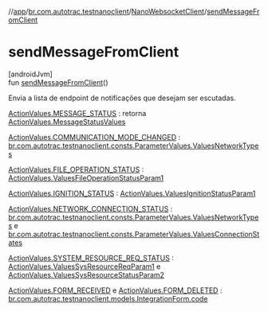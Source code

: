 //[app](../../../index.md)/[br.com.autotrac.testnanoclient](../index.md)/[NanoWebsocketClient](index.md)/[sendMessageFromClient](send-message-from-client.md)

# sendMessageFromClient

[androidJvm]\
fun [sendMessageFromClient](send-message-from-client.md)()

Envia a lista de endpoint de notificações que desejam ser escutadas.

[ActionValues.MESSAGE_STATUS](../../br.com.autotrac.testnanoclient.consts/-action-values/-m-e-s-s-a-g-e_-s-t-a-t-u-s.md) : retorna [ActionValues.MessageStatusValues](../../br.com.autotrac.testnanoclient.consts/-action-values/-message-status-values/index.md)

[ActionValues.COMMUNICATION_MODE_CHANGED](../../br.com.autotrac.testnanoclient.consts/-action-values/-c-o-m-m-u-n-i-c-a-t-i-o-n_-m-o-d-e_-c-h-a-n-g-e-d.md) : [br.com.autotrac.testnanoclient.consts.ParameterValues.ValuesNetworkTypes](../../br.com.autotrac.testnanoclient.consts/-parameter-values/-values-network-types/index.md)

[ActionValues.FILE_OPERATION_STATUS](../../br.com.autotrac.testnanoclient.consts/-action-values/-f-i-l-e_-o-p-e-r-a-t-i-o-n_-s-t-a-t-u-s.md) : [ActionValues.ValuesFileOperationStatusParam1](../../br.com.autotrac.testnanoclient.consts/-action-values/-values-file-operation-status-param1/index.md)

[ActionValues.IGNITION_STATUS](../../br.com.autotrac.testnanoclient.consts/-action-values/-i-g-n-i-t-i-o-n_-s-t-a-t-u-s.md) : [ActionValues.ValuesIgnitionStatusParam1](../../br.com.autotrac.testnanoclient.consts/-action-values/-values-ignition-status-param1/index.md)

[ActionValues.NETWORK_CONNECTION_STATUS](../../br.com.autotrac.testnanoclient.consts/-action-values/-n-e-t-w-o-r-k_-c-o-n-n-e-c-t-i-o-n_-s-t-a-t-u-s.md) : [br.com.autotrac.testnanoclient.consts.ParameterValues.ValuesNetworkTypes](../../br.com.autotrac.testnanoclient.consts/-parameter-values/-values-network-types/index.md) e [br.com.autotrac.testnanoclient.consts.ParameterValues.ValuesConnectionStates](../../br.com.autotrac.testnanoclient.consts/-parameter-values/-values-connection-states/index.md)

[ActionValues.SYSTEM_RESOURCE_REQ_STATUS](../../br.com.autotrac.testnanoclient.consts/-action-values/-s-y-s-t-e-m_-r-e-s-o-u-r-c-e_-r-e-q_-s-t-a-t-u-s.md) : [ActionValues.ValuesSysResourceReqParam1](../../br.com.autotrac.testnanoclient.consts/-action-values/-values-sys-resource-req-param1/index.md) e [ActionValues.ValuesSysResourceStatusParam2](../../br.com.autotrac.testnanoclient.consts/-action-values/-values-sys-resource-status-param2/index.md)

[ActionValues.FORM_RECEIVED](../../br.com.autotrac.testnanoclient.consts/-action-values/-f-o-r-m_-r-e-c-e-i-v-e-d.md) e [ActionValues.FORM_DELETED](../../br.com.autotrac.testnanoclient.consts/-action-values/-f-o-r-m_-d-e-l-e-t-e-d.md) : [br.com.autotrac.testnanoclient.models.IntegrationForm.code](../../br.com.autotrac.testnanoclient.models/-integration-form/code.md)
